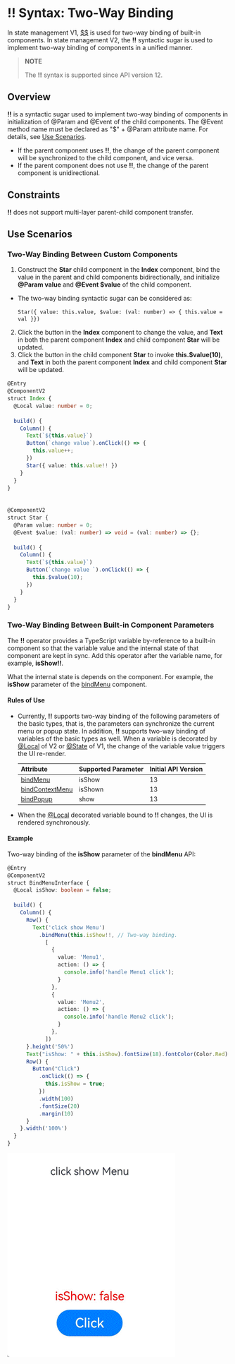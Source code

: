 # !! Syntax: Two-Way Binding
In state management V1, [$$](./arkts-two-way-sync.md) is used for two-way binding of built-in components.
In state management V2, the **!!** syntactic sugar is used to implement two-way binding of components in a unified manner.


>**NOTE**
>
>The **!!** syntax is supported since API version 12.
>

## Overview

**!!** is a syntactic sugar used to implement two-way binding of components in initialization of \@Param and \@Event of the child components. The \@Event method name must be declared as "$" + \@Param attribute name. For details, see [Use Scenarios](#use-scenarios).

- If the parent component uses **!!**, the change of the parent component will be synchronized to the child component, and vice versa.
- If the parent component does not use **!!**, the change of the parent component is unidirectional.

## Constraints
**!!** does not support multi-layer parent-child component transfer.

## Use Scenarios

### Two-Way Binding Between Custom Components
1. Construct the **Star** child component in the **Index** component, bind the value in the parent and child components bidirectionally, and initialize **@Param value** and **@Event $value** of the child component.
- The two-way binding syntactic sugar can be considered as:

    ```
    Star({ value: this.value, $value: (val: number) => { this.value = val }})
    ```
2. Click the button in the **Index** component to change the value, and **Text** in both the parent component **Index** and child component **Star** will be updated.
3. Click the button in the child component **Star** to invoke **this.$value(10)**, and **Text** in both the parent component **Index** and child component **Star** will be updated.

```ts
@Entry
@ComponentV2
struct Index {
  @Local value: number = 0;

  build() {
    Column() {
      Text(`${this.value}`)
      Button(`change value`).onClick(() => {
        this.value++;
      })
      Star({ value: this.value!! })
    }
  }
}


@ComponentV2
struct Star {
  @Param value: number = 0;
  @Event $value: (val: number) => void = (val: number) => {};

  build() {
    Column() {
      Text(`${this.value}`)
      Button(`change value `).onClick(() => {
        this.$value(10);
      })
    }
  }
}
```



### Two-Way Binding Between Built-in Component Parameters

The **!!** operator provides a TypeScript variable by-reference to a built-in component so that the variable value and the internal state of that component are kept in sync. Add this operator after the variable name, for example, **isShow!!**.

What the internal state is depends on the component. For example, the **isShow** parameter of the [bindMenu](../../reference/apis-arkui/arkui-ts/ts-universal-attributes-menu.md) component.

#### Rules of Use

- Currently, **!!** supports two-way binding of the following parameters of the basic types, that is, the parameters can synchronize the current menu or popup state. In addition, **!!** supports two-way binding of variables of the basic types as well. When a variable is decorated by [\@Local](arkts-new-local.md) of V2 or [\@State](arkts-state.md) of V1, the change of the variable value triggers the UI re-render.

  | Attribute                                                        | Supported Parameter| Initial API Version|
  | ------------------------------------------------------------ | --------------- | ----------- |
  | [bindMenu](../../reference/apis-arkui/arkui-ts/ts-universal-attributes-menu.md#bindmenu11) | isShow | 13          |
  | [bindContextMenu](../../reference/apis-arkui/arkui-ts/ts-universal-attributes-menu.md#bindcontextmenu12) | isShown | 13          |
  | [bindPopup](../../reference/apis-arkui/arkui-ts/ts-universal-attributes-popup.md#bindpopup) | show | 13   |

- When the [\@Local](arkts-new-local.md) decorated variable bound to **!!** changes, the UI is rendered synchronously.


#### Example

Two-way binding of the **isShow** parameter of the **bindMenu** API:

```ts
@Entry
@ComponentV2
struct BindMenuInterface {
  @Local isShow: boolean = false;

  build() {
    Column() {
      Row() {
        Text('click show Menu')
          .bindMenu(this.isShow!!, // Two-way binding.
            [
              {
                value: 'Menu1',
                action: () => {
                  console.info('handle Menu1 click');
                }
              },
              {
                value: 'Menu2',
                action: () => {
                  console.info('handle Menu2 click');
                }
              },
            ])
      }.height('50%')
      Text("isShow: " + this.isShow).fontSize(18).fontColor(Color.Red)
      Row() {
        Button("Click")
          .onClick(() => {
            this.isShow = true;
          })
          .width(100)
          .fontSize(20)
          .margin(10)
      }
    }.width('100%')
  }
}
```

![bindMenu](figures/bindmenu_doublebind.gif)
